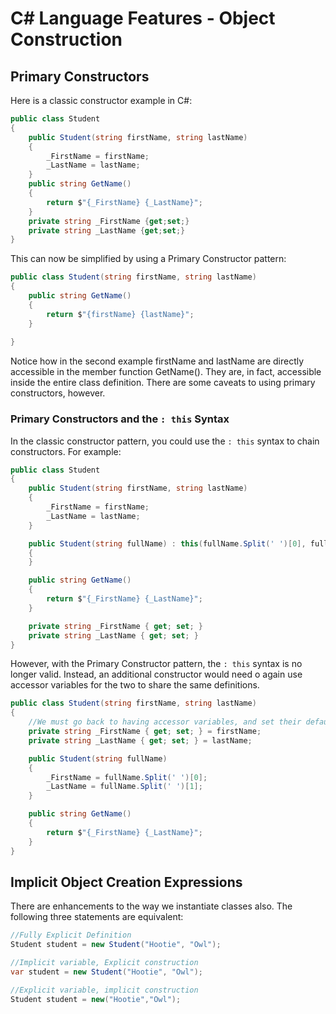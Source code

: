# C# Language Features - Object Construction

## Primary Constructors
Here is a classic constructor example in C#:
```C#
public class Student
{
    public Student(string firstName, string lastName)
    {
        _FirstName = firstName;
        _LastName = lastName;
    }
    public string GetName()
    {
        return $"{_FirstName} {_LastName}";
    }
    private string _FirstName {get;set;}
    private string _LastName {get;set;}
}
```
This can now be simplified by using a Primary Constructor pattern:
```C#
public class Student(string firstName, string lastName)
{
    public string GetName()
    {
        return $"{firstName} {lastName}";
    }
    
}
```
Notice how in the second example firstName and lastName are directly accessible in the member function GetName().  They are, in fact, accessible inside the entire class definition.  There are some caveats to using primary constructors, however.

### Primary Constructors and the `: this` Syntax

In the classic constructor pattern, you could use the `: this` syntax to chain constructors. For example:

```C#
public class Student
{
    public Student(string firstName, string lastName)
    {
        _FirstName = firstName;
        _LastName = lastName;
    }

    public Student(string fullName) : this(fullName.Split(' ')[0], fullName.Split(' ')[1])
    {
    }

    public string GetName()
    {
        return $"{_FirstName} {_LastName}";
    }

    private string _FirstName { get; set; }
    private string _LastName { get; set; }
}
```

However, with the Primary Constructor pattern, the `: this` syntax is no longer valid. Instead, an additional constructor would need o again use accessor variables for the two to share the same definitions.

```C#
public class Student(string firstName, string lastName)
{
    //We must go back to having accessor variables, and set their defaults based on the primary constructor
    private string _FirstName { get; set; } = firstName;
    private string _LastName { get; set; } = lastName;

    public Student(string fullName) 
    {
        _FirstName = fullName.Split(' ')[0];
        _LastName = fullName.Split(' ')[1];
    }

    public string GetName()
    {
        return $"{_FirstName} {_LastName}";
    }
}
```

## Implicit Object Creation Expressions
There are enhancements to the way we instantiate classes also.  The following three statements are equivalent:

```C#
//Fully Explicit Definition
Student student = new Student("Hootie", "Owl");
```
```C#
//Implicit variable, Explicit construction
var student = new Student("Hootie", "Owl");
```
```C#
//Explicit variable, implicit construction
Student student = new("Hootie","Owl");
```